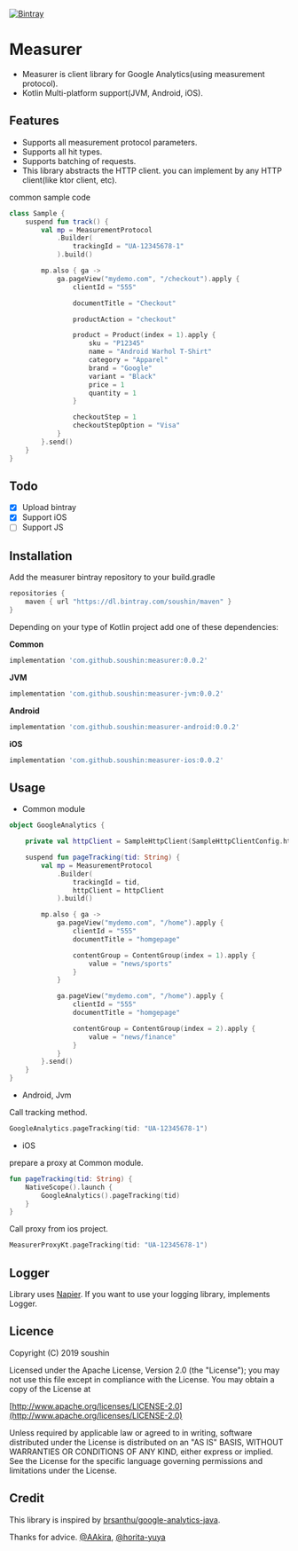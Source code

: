 [![Bintray](https://api.bintray.com/packages/soushin/maven/measurer/images/download.svg) ](https://bintray.com/soushin/maven/measurer/_latestVersion)


# Measurer

- Measurer is client library for Google Analytics(using measurement protocol).
- Kotlin Multi-platform support(JVM, Android, iOS).

## Features

- Supports all measurement protocol parameters.
- Supports all hit types.
- Supports batching of requests.
- This library abstracts the HTTP client. you can implement by any HTTP client(like ktor client, etc).

common sample code
```kotlin
class Sample {
    suspend fun track() {
        val mp = MeasurementProtocol
            .Builder(
                trackingId = "UA-12345678-1"
            ).build()

        mp.also { ga ->
            ga.pageView("mydemo.com", "/checkout").apply {
                clientId = "555"

                documentTitle = "Checkout"

                productAction = "checkout"

                product = Product(index = 1).apply {
                    sku = "P12345"
                    name = "Android Warhol T-Shirt"
                    category = "Apparel"
                    brand = "Google"
                    variant = "Black"
                    price = 1
                    quantity = 1
                }

                checkoutStep = 1
                checkoutStepOption = "Visa"
            }
        }.send()
    }
}
```

## Todo

- [x] Upload bintray
- [x] Support iOS
- [ ] Support JS

## Installation

Add the measurer bintray repository to your build.gradle

```groovy
repositories {
    maven { url "https://dl.bintray.com/soushin/maven" }
}
```

Depending on your type of Kotlin project add one of these dependencies:

**Common**
```groovy
implementation 'com.github.soushin:measurer:0.0.2'
```

**JVM**
```groovy
implementation 'com.github.soushin:measurer-jvm:0.0.2'

```
**Android**
```groovy
implementation 'com.github.soushin:measurer-android:0.0.2'
```

**iOS**
```groovy
implementation 'com.github.soushin:measurer-ios:0.0.2'
```

## Usage

- Common module

```kotlin
object GoogleAnalytics {

    private val httpClient = SampleHttpClient(SampleHttpClientConfig.httpClient, SampleNapierLogger())

    suspend fun pageTracking(tid: String) {
        val mp = MeasurementProtocol
            .Builder(
                trackingId = tid,
                httpClient = httpClient
            ).build()

        mp.also { ga ->
            ga.pageView("mydemo.com", "/home").apply {
                clientId = "555"
                documentTitle = "homgepage"

                contentGroup = ContentGroup(index = 1).apply {
                    value = "news/sports"
                }
            }

            ga.pageView("mydemo.com", "/home").apply {
                clientId = "555"
                documentTitle = "homgepage"

                contentGroup = ContentGroup(index = 2).apply {
                    value = "news/finance"
                }
            }
        }.send()
    }
}
```

- Android, Jvm

Call tracking method.

```kotlin
GoogleAnalytics.pageTracking(tid: "UA-12345678-1")
```

- iOS

prepare a proxy at Common module.

```kotlin
fun pageTracking(tid: String) {
    NativeScope().launch {
        GoogleAnalytics().pageTracking(tid)
    }
}
```

Call proxy from ios project.

```swift
MeasurerProxyKt.pageTracking(tid: "UA-12345678-1")
```

## Logger

Library uses [Napier](https://github.com/AAkira/Napier). If you want to use your logging library, implements Logger.

## Licence

Copyright (C) 2019 soushin

Licensed under the Apache License, Version 2.0 (the "License"); you may not use this file except in compliance with the License. You may obtain a copy of the License at

[http://www.apache.org/licenses/LICENSE-2.0](http://www.apache.org/licenses/LICENSE-2.0)

Unless required by applicable law or agreed to in writing, software distributed under the License is distributed on an "AS IS" BASIS, WITHOUT WARRANTIES OR CONDITIONS OF ANY KIND, either express or implied. See the License for the specific language governing permissions and limitations under the License.

## Credit

This library is inspired by [brsanthu/google-analytics-java](https://github.com/brsanthu/google-analytics-java).

Thanks for advice.
[@AAkira](https://github.com/AAkira), [@horita-yuya](https://github.com/horita-yuya)

